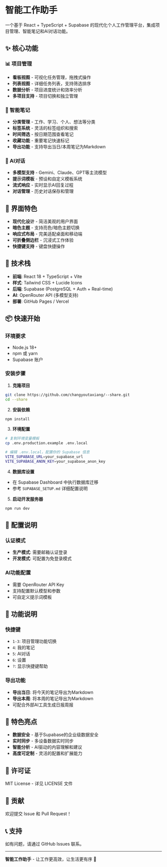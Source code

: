 # 智能工作助手

一个基于 React + TypeScript + Supabase 的现代化个人工作管理平台，集成项目管理、智能笔记和AI对话功能。

## ✨ 核心功能

### 📊 项目管理
- **看板视图** - 可视化任务管理，拖拽式操作
- **列表视图** - 详细任务列表，支持筛选排序
- **数据分析** - 项目进度统计和效率分析
- **多项目支持** - 项目切换和独立管理

### 📝 智能笔记
- **分类管理** - 工作、学习、个人、想法等分类
- **标签系统** - 灵活的标签组织和搜索
- **时间筛选** - 按日期范围查看笔记
- **收藏功能** - 重要笔记快速标记
- **导出功能** - 支持导出当日/本周笔记为Markdown

### 🤖 AI对话
- **多模型支持** - Gemini、Claude、GPT等主流模型
- **提示词模板** - 预设和自定义模板系统
- **流式响应** - 实时显示AI回复过程
- **对话管理** - 历史对话保存和管理

## 🎨 界面特色

- **现代化设计** - 简洁美观的用户界面
- **暗色主题** - 支持亮色/暗色主题切换
- **响应式布局** - 完美适配桌面和移动端
- **可折叠侧边栏** - 沉浸式工作体验
- **快捷键支持** - 键盘快捷操作

## 🚀 技术栈

- **前端**: React 18 + TypeScript + Vite
- **样式**: Tailwind CSS + Lucide Icons
- **后端**: Supabase (PostgreSQL + Auth + Real-time)
- **AI**: OpenRouter API (多模型支持)
- **部署**: GitHub Pages / Vercel

## 📦 快速开始

### 环境要求
- Node.js 18+
- npm 或 yarn
- Supabase 账户

### 安装步骤

1. **克隆项目**
```bash
git clone https://github.com/changyoutaxiang/--share.git
cd --share
```

2. **安装依赖**
```bash
npm install
```

3. **环境配置**
```bash
# 复制环境变量模板
cp .env.production.example .env.local

# 编辑 .env.local，配置你的 Supabase 信息
VITE_SUPABASE_URL=your_supabase_url
VITE_SUPABASE_ANON_KEY=your_supabase_anon_key
```

4. **数据库设置**
- 在 Supabase Dashboard 中执行数据库迁移
- 参考 `SUPABASE_SETUP.md` 详细配置说明

5. **启动开发服务器**
```bash
npm run dev
```

## 🔧 配置说明

### 认证模式
- **生产模式**: 需要邮箱认证登录
- **开发模式**: 可配置为免登录模式

### AI功能配置
- 需要 OpenRouter API Key
- 支持配置默认模型和参数
- 可自定义提示词模板

## 📱 功能说明

### 快捷键
- `1-3`: 项目管理功能切换
- `4`: 我的笔记
- `5`: AI对话
- `6`: 设置
- `?`: 显示快捷键帮助

### 导出功能
- **导出当日**: 将今天的笔记导出为Markdown
- **导出本周**: 将本周的笔记导出为Markdown
- 可配合外部AI工具生成日报周报

## 🌟 特色亮点

- **数据安全** - 基于Supabase的企业级数据安全
- **实时同步** - 多设备数据实时同步
- **智能分析** - AI驱动的内容理解和建议
- **高度可定制** - 灵活的配置和扩展能力

## 📄 许可证

MIT License - 详见 LICENSE 文件

## 🤝 贡献

欢迎提交 Issue 和 Pull Request！

## 📞 支持

如有问题，请通过 GitHub Issues 联系。

---

**智能工作助手** - 让工作更高效，让生活更有序 🚀